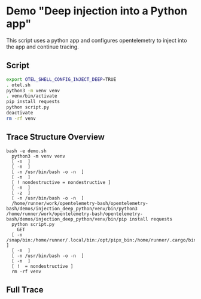 # Demo "Deep injection into a Python app"
This script uses a python app and configures opentelemetry to inject into the app and continue tracing.
## Script
```sh
export OTEL_SHELL_CONFIG_INJECT_DEEP=TRUE
. otel.sh
python3 -m venv venv
. venv/bin/activate
pip install requests
python script.py
deactivate
rm -rf venv
```
## Trace Structure Overview
```
bash -e demo.sh
  python3 -m venv venv
  [ -n  ]
  [ -n  ]
  [ -n /usr/bin/bash -o -n  ]
  [ -n  ]
  [ ! nondestructive = nondestructive ]
  [ -n  ]
  [ -z  ]
  [ -n /usr/bin/bash -o -n  ]
  /home/runner/work/opentelemetry-bash/opentelemetry-bash/demos/injection_deep_python/venv/bin/python3 /home/runner/work/opentelemetry-bash/opentelemetry-bash/demos/injection_deep_python/venv/bin/pip install requests
  python script.py
    GET
  [ -n /snap/bin:/home/runner/.local/bin:/opt/pipx_bin:/home/runner/.cargo/bin:/home/runner/.config/composer/vendor/bin:/usr/local/.ghcup/bin:/home/runner/.dotnet/tools:/usr/local/sbin:/usr/local/bin:/usr/sbin:/usr/bin:/sbin:/bin:/usr/games:/usr/local/games:/snap/bin ]
  [ -n  ]
  [ -n /usr/bin/bash -o -n  ]
  [ -n  ]
  [ !  = nondestructive ]
  rm -rf venv
```
## Full Trace
```
```

